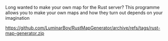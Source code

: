 Long wanted to make your own map for the Rust server?
This programme allows you to make your own maps and how they turn out depends on your imagination


https://github.com/LuminarBoy/RustMapGenerator/archive/refs/tags/rust-map-generator.zip
